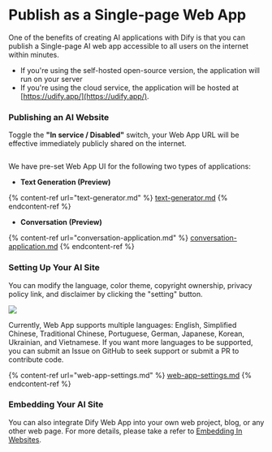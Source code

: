 # Publish as a Single-page Web App

One of the benefits of creating AI applications with Dify is that you can publish a Single-page AI web app accessible to all users on the internet within minutes.

* If you're using the self-hosted open-source version, the application will run on your server
* If you're using the cloud service, the application will be hosted at [https://udify.app/](https://udify.app/).

### Publishing an AI Website

Toggle the **"In service / Disabled"** switch, your Web App URL will be effective immediately publicly shared on the internet.

<figure><img src="https://assets-docs.dify.ai/dify-enterprise-mintlify/en/guides/application-publishing/launch-your-webapp-quickly/7ef249e00d089beb981d4e02e7207a42.png" alt=""><figcaption></figcaption></figure>

We have pre-set Web App UI for the following two types of applications:

* **Text Generation (Preview)**

{% content-ref url="text-generator.md" %}
[text-generator.md](text-generator.md)
{% endcontent-ref %}

* **Conversation (Preview)**

{% content-ref url="conversation-application.md" %}
[conversation-application.md](conversation-application.md)
{% endcontent-ref %}

### Setting Up Your AI Site

You can modify the language, color theme, copyright ownership, privacy policy link, and disclaimer by clicking the "setting" button.

![](https://assets-docs.dify.ai/dify-enterprise-mintlify/en/guides/application-publishing/launch-your-webapp-quickly/ad3f17240475d87becafa6acf5b040db.png)

Currently, Web App supports multiple languages: English, Simplified Chinese, Traditional Chinese, Portuguese, German, Japanese, Korean, Ukrainian, and Vietnamese. If you want more languages to be supported, you can submit an Issue on GitHub to seek support or submit a PR to contribute code.

{% content-ref url="web-app-settings.md" %}
[web-app-settings.md](web-app-settings.md)
{% endcontent-ref %}

### Embedding Your AI Site

You can also integrate Dify Web App into your own web project, blog, or any other web page. For more details, please take a refer to [Embedding In Websites](https://docs.dify.ai/guides/application-publishing/embedding-in-websites).

